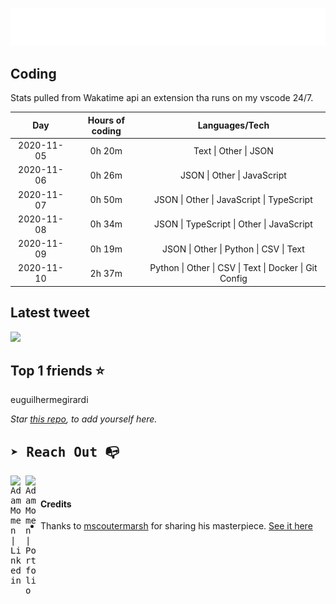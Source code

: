 
![test image size](/assets/welcome_message.gif)

## Coding
Stats pulled from Wakatime api an extension tha runs on my vscode 24/7.

|Day|Hours of coding|Languages/Tech|
|:-:|:-:|:-:|
|2020-11-05|0h 20m|Text &#124; Other &#124; JSON|
|2020-11-06|0h 26m|JSON &#124; Other &#124; JavaScript|
|2020-11-07|0h 50m|JSON &#124; Other &#124; JavaScript &#124; TypeScript|
|2020-11-08|0h 34m|JSON &#124; TypeScript &#124; Other &#124; JavaScript|
|2020-11-09|0h 19m|JSON &#124; Other &#124; Python &#124; CSV &#124; Text|
|2020-11-10|2h 37m|Python &#124; Other &#124; CSV &#124; Text &#124; Docker &#124; Git Config|

## Latest tweet
[<img src="<tweet-image-url>" width="400">](https://twitter.com/adammomen8/status/1316739109638090754)

## Top 1 friends ⭐️
euguilhermegirardi

*Star [this repo](https://github.com/AdamMomen/AdamMomen), to add yourself here.*


<samp>

## ➤ Reach Out :mailbox_with_no_mail:

>
  <a href="https://www.linkedin.com/in/adam-momen-99596275/">
     <img align="left" alt="Adam Momen | Linkedin" width="24px" src="./assets/Linkedin.svg" />
   </a>

   <a href="https://adammomen.com/">
     <img align="left" alt="Adam Momen | Portfolio" width="24px" src="./assets/web.svg" />
   </a>

</samp>

<br>

#### Credits
* Thanks to [mscoutermarsh](https://github.com/mscoutermarsh) for sharing his masterpiece. [See it here](https://github.com/mscoutermarsh/mscoutermarsh)